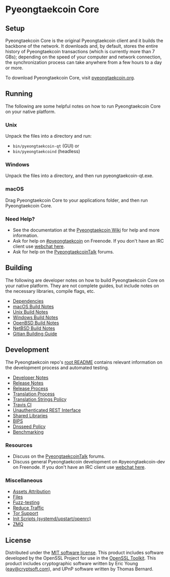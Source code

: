 Pyeongtaekcoin Core
=============

Setup
---------------------
Pyeongtaekcoin Core is the original Pyeongtaekcoin client and it builds the backbone of the network. It downloads and, by default, stores the entire history of Pyeongtaekcoin transactions (which is currently more than 7 GBs); depending on the speed of your computer and network connection, the synchronization process can take anywhere from a few hours to a day or more.

To download Pyeongtaekcoin Core, visit [pyeongtaekcoin.org](https://pyeongtaekcoin.org).

Running
---------------------
The following are some helpful notes on how to run Pyeongtaekcoin Core on your native platform.

### Unix

Unpack the files into a directory and run:

- `bin/pyeongtaekcoin-qt` (GUI) or
- `bin/pyeongtaekcoind` (headless)

### Windows

Unpack the files into a directory, and then run pyeongtaekcoin-qt.exe.

### macOS

Drag Pyeongtaekcoin Core to your applications folder, and then run Pyeongtaekcoin Core.

### Need Help?

* See the documentation at the [Pyeongtaekcoin Wiki](https://pyeongtaekcoin.info/)
for help and more information.
* Ask for help on [#pyeongtaekcoin](http://webchat.freenode.net?channels=pyeongtaekcoin) on Freenode. If you don't have an IRC client use [webchat here](http://webchat.freenode.net?channels=pyeongtaekcoin).
* Ask for help on the [PyeongtaekcoinTalk](https://pyeongtaekcointalk.io/) forums.

Building
---------------------
The following are developer notes on how to build Pyeongtaekcoin Core on your native platform. They are not complete guides, but include notes on the necessary libraries, compile flags, etc.

- [Dependencies](dependencies.md)
- [macOS Build Notes](build-osx.md)
- [Unix Build Notes](build-unix.md)
- [Windows Build Notes](build-windows.md)
- [OpenBSD Build Notes](build-openbsd.md)
- [NetBSD Build Notes](build-netbsd.md)
- [Gitian Building Guide](gitian-building.md)

Development
---------------------
The Pyeongtaekcoin repo's [root README](/README.md) contains relevant information on the development process and automated testing.

- [Developer Notes](developer-notes.md)
- [Release Notes](release-notes.md)
- [Release Process](release-process.md)
- [Translation Process](translation_process.md)
- [Translation Strings Policy](translation_strings_policy.md)
- [Travis CI](travis-ci.md)
- [Unauthenticated REST Interface](REST-interface.md)
- [Shared Libraries](shared-libraries.md)
- [BIPS](bips.md)
- [Dnsseed Policy](dnsseed-policy.md)
- [Benchmarking](benchmarking.md)

### Resources
* Discuss on the [PyeongtaekcoinTalk](https://pyeongtaekcointalk.io/) forums.
* Discuss general Pyeongtaekcoin development on #pyeongtaekcoin-dev on Freenode. If you don't have an IRC client use [webchat here](http://webchat.freenode.net/?channels=pyeongtaekcoin-dev).

### Miscellaneous
- [Assets Attribution](assets-attribution.md)
- [Files](files.md)
- [Fuzz-testing](fuzzing.md)
- [Reduce Traffic](reduce-traffic.md)
- [Tor Support](tor.md)
- [Init Scripts (systemd/upstart/openrc)](init.md)
- [ZMQ](zmq.md)

License
---------------------
Distributed under the [MIT software license](/COPYING).
This product includes software developed by the OpenSSL Project for use in the [OpenSSL Toolkit](https://www.openssl.org/). This product includes
cryptographic software written by Eric Young ([eay@cryptsoft.com](mailto:eay@cryptsoft.com)), and UPnP software written by Thomas Bernard.

